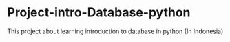 # Project-intro-Database-python
This project about learning introduction to database in python (In Indonesia)
